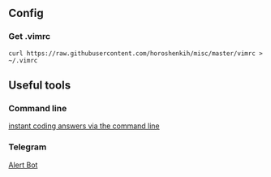 ## Config
### Get .vimrc
```curl https://raw.githubusercontent.com/horoshenkih/misc/master/vimrc > ~/.vimrc```

## Useful tools
### Command line
[instant coding answers via the command line](https://github.com/gleitz/howdoi)
### Telegram
[Alert Bot](http://botsfortelegram.com/project/alert-bot/)
